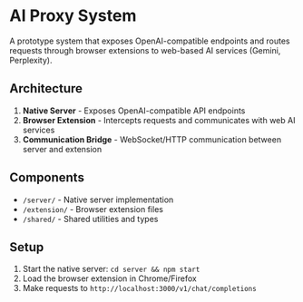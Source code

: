 # AI Proxy System

A prototype system that exposes OpenAI-compatible endpoints and routes requests through browser extensions to web-based AI services (Gemini, Perplexity).

## Architecture

1. **Native Server** - Exposes OpenAI-compatible API endpoints
2. **Browser Extension** - Intercepts requests and communicates with web AI services
3. **Communication Bridge** - WebSocket/HTTP communication between server and extension

## Components

- `/server/` - Native server implementation
- `/extension/` - Browser extension files
- `/shared/` - Shared utilities and types

## Setup

1. Start the native server: `cd server && npm start`
2. Load the browser extension in Chrome/Firefox
3. Make requests to `http://localhost:3000/v1/chat/completions`